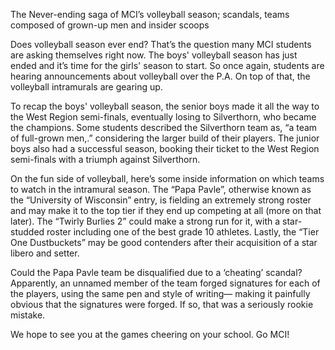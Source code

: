 
The Never-ending saga of MCI’s volleyball season; scandals, teams 
composed of grown-up men and insider scoops

Does volleyball season ever end? That’s the question many MCI students
are asking themselves right now. The boys' volleyball season has just
ended and it’s time for the girls' season to start. So once again,
students are hearing announcements about volleyball over the P.A. On top
of that, the volleyball intramurals are gearing up.

To recap the boys' volleyball season, the senior boys made it all the
way to the West Region semi-finals, eventually losing to Silverthorn,
who became the champions. Some students described the Silverthorn team
as, “a team of full-grown men,.” considering the larger build of their
players. The junior boys also had a successful season, booking their
ticket to the West Region semi-finals with a triumph against
Silverthorn.

On the fun side of volleyball, here’s some inside information on which
teams to watch in the intramural season. The “Papa Pavle”, otherwise
known as the “University of Wisconsin” entry, is fielding an extremely
strong roster and may make it to the top tier if they end up competing
at all (more on that later). The “Twirly Burlies 2” could make a strong
run for it, with a star-studded roster including one of the best grade
10 athletes. Lastly, the “Tier One Dustbuckets” may be good contenders
after their acquisition of a star libero and setter.

Could the Papa Pavle team be disqualified due to a ‘cheating’ scandal?
Apparently, an unnamed member of the team forged signatures for each of
the players, using the same pen and style of writing— making it
painfully obvious that the signatures were forged. If so, that was a
seriously rookie mistake.

We hope to see you at the games cheering on your school. Go MCI!

